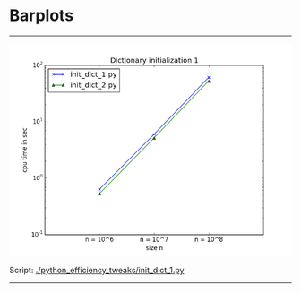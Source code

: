 # Barplots


-------

![./python_efficiency_tweaks/init_dict_1.png](./python_efficiency_tweaks/init_dict_1.png)

Script: [./python_efficiency_tweaks/init_dict_1.py](./python_efficiency_tweaks/init_dict_1.py)

-----